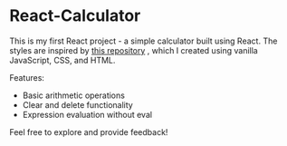 # React-Calculator

This is my first React project - a simple calculator built using React. The styles are inspired by [this repository](https://github.com/JoseVitorOliveira/Responsive-Calculator) , which I created using vanilla JavaScript, CSS, and HTML.

Features:

- Basic arithmetic operations
- Clear and delete functionality
- Expression evaluation without eval

Feel free to explore and provide feedback!
